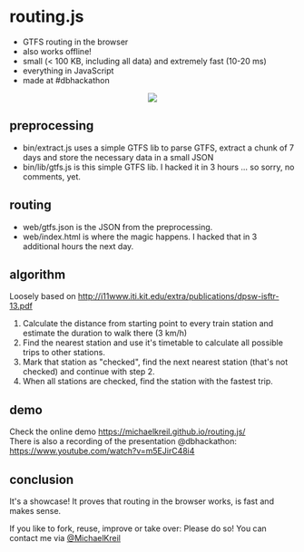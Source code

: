 # routing.js
- GTFS routing in the browser
- also works offline!
- small (< 100 KB, including all data) and extremely fast (10-20 ms)
- everything in JavaScript
- made at #dbhackathon

<p align="center"><img src="https://github.com/MichaelKreil/routing.js/raw/master/routing.js.gif"/></p>

## preprocessing
- bin/extract.js uses a simple GTFS lib to parse GTFS, extract a chunk of 7 days and store the necessary data in a small JSON
- bin/lib/gtfs.js is this simple GTFS lib. I hacked it in 3 hours ... so sorry, no comments, yet.

## routing
- web/gtfs.json is the JSON from the preprocessing.
- web/index.html is where the magic happens. I hacked that in 3 additional hours the next day.

## algorithm
Loosely based on <http://i11www.iti.kit.edu/extra/publications/dpsw-isftr-13.pdf>
1. Calculate the distance from starting point to every train station and estimate the duration to walk there (3 km/h)
2. Find the nearest station and use it's timetable to calculate all possible trips to other stations.
3. Mark that station as "checked", find the next nearest station (that's not checked) and continue with step 2.
4. When all stations are checked, find the station with the fastest trip.

## demo
Check the online demo <https://michaelkreil.github.io/routing.js/>  
There is also a recording of the presentation @dbhackathon: https://www.youtube.com/watch?v=m5EJirC48i4

## conclusion
It's a showcase! It proves that routing in the browser works, is fast and makes sense.

If you like to fork, reuse, improve or take over: Please do so! You can contact me via [@MichaelKreil](https://twitter.com/michaelkreil/)
